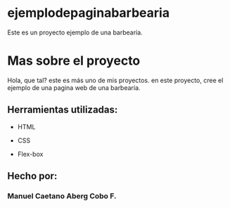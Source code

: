 # ejemplodepaginabarbearia
Este es un proyecto ejemplo de una barbearía.

# Mas sobre el proyecto
Hola, que tal? este es más uno de mis proyectos. en este proyecto, cree el ejemplo de una pagina web de una barbearía. 

## Herramientas utilizadas:

* HTML

* CSS

* Flex-box

## Hecho por:

### Manuel Caetano Aberg Cobo F.
